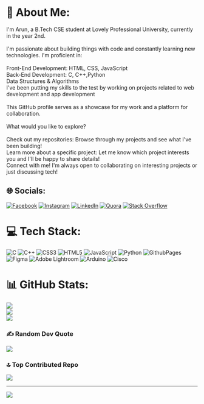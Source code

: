 # 💫 About Me:
I'm Arun, a B.Tech CSE student at Lovely Professional University, currently in the year 2nd.<br><br>I'm passionate about building things with code and constantly learning new technologies. I'm proficient in:<br><br>Front-End Development: HTML, CSS, JavaScript<br>Back-End Development: C, C++,Python<br>Data Structures & Algorithms<br>I've been putting my skills to the test by working on projects related to web development and app development<br><br>This GitHub profile serves as a showcase for my work and a platform for collaboration.<br><br>What would you like to explore?<br><br>Check out my repositories: Browse through my projects and see what I've been building!<br>Learn more about a specific project: Let me know which project interests you and I'll be happy to share details!<br>Connect with me! I'm always open to collaborating on interesting projects or just discussing tech!


## 🌐 Socials:
[![Facebook](https://img.shields.io/badge/Facebook-%231877F2.svg?logo=Facebook&logoColor=white)](https://facebook.com/arungautam15/) [![Instagram](https://img.shields.io/badge/Instagram-%23E4405F.svg?logo=Instagram&logoColor=white)](https://instagram.com/arungautam158/) [![LinkedIn](https://img.shields.io/badge/LinkedIn-%230077B5.svg?logo=linkedin&logoColor=white)](https://linkedin.com/in/arun004/) [![Quora](https://img.shields.io/badge/Quora-%23B92B27.svg?logo=Quora&logoColor=white)](https://quora.com/profile/Arun-5184) [![Stack Overflow](https://img.shields.io/badge/-Stackoverflow-FE7A16?logo=stack-overflow&logoColor=white)](https://stackoverflow.com/users/23025408) 

# 💻 Tech Stack:
![C](https://img.shields.io/badge/c-%2300599C.svg?style=for-the-badge&logo=c&logoColor=white) ![C++](https://img.shields.io/badge/c++-%2300599C.svg?style=for-the-badge&logo=c%2B%2B&logoColor=white) ![CSS3](https://img.shields.io/badge/css3-%231572B6.svg?style=for-the-badge&logo=css3&logoColor=white) ![HTML5](https://img.shields.io/badge/html5-%23E34F26.svg?style=for-the-badge&logo=html5&logoColor=white) ![JavaScript](https://img.shields.io/badge/javascript-%23323330.svg?style=for-the-badge&logo=javascript&logoColor=%23F7DF1E) ![Python](https://img.shields.io/badge/python-3670A0?style=for-the-badge&logo=python&logoColor=ffdd54) ![GithubPages](https://img.shields.io/badge/github%20pages-121013?style=for-the-badge&logo=github&logoColor=white) ![Figma](https://img.shields.io/badge/figma-%23F24E1E.svg?style=for-the-badge&logo=figma&logoColor=white) ![Adobe Lightroom](https://img.shields.io/badge/Adobe%20Lightroom-31A8FF.svg?style=for-the-badge&logo=Adobe%20Lightroom&logoColor=white) ![Arduino](https://img.shields.io/badge/-Arduino-00979D?style=for-the-badge&logo=Arduino&logoColor=white) ![Cisco](https://img.shields.io/badge/cisco-%23049fd9.svg?style=for-the-badge&logo=cisco&logoColor=black)
# 📊 GitHub Stats:
![](https://github-readme-stats.vercel.app/api?username=Arun0041&theme=dark&hide_border=false&include_all_commits=false&count_private=false)<br/>
![](https://github-readme-streak-stats.herokuapp.com/?user=Arun0041&theme=dark&hide_border=false)<br/>
![](https://github-readme-stats.vercel.app/api/top-langs/?username=Arun0041&theme=dark&hide_border=false&include_all_commits=false&count_private=false&layout=compact)

### ✍️ Random Dev Quote
![](https://quotes-github-readme.vercel.app/api?type=horizontal&theme=radical)

### 🔝 Top Contributed Repo
![](https://github-contributor-stats.vercel.app/api?username=Arun0041&limit=5&theme=dark&combine_all_yearly_contributions=true)

---
[![](https://visitcount.itsvg.in/api?id=Arun0041&icon=0&color=0)](https://visitcount.itsvg.in)

<!-- Proudly created with GPRM ( https://gprm.itsvg.in ) -->
